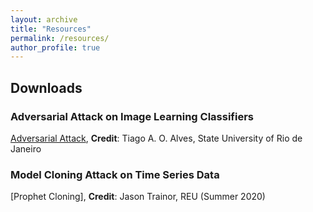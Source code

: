 ```yaml
---
layout: archive
title: "Resources"
permalink: /resources/
author_profile: true
---
```


## Downloads

### Adversarial Attack on Image Learning Classifiers 

[Adversarial Attack](https://github.com/tiagoaoa/num_gradient_descent), **Credit**: Tiago A. O. Alves, State University of Rio de Janeiro

### Model Cloning Attack on Time Series Data

[Prophet Cloning], **Credit**: Jason Trainor, REU (Summer 2020)

